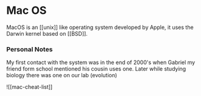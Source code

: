 # Mac OS
MacOS is an [[unix]] like operating system developed by Apple, it uses the Darwin kernel based on [[BSD]].
### Personal Notes
My first contact with the system was in the end of 2000's when Gabriel my friend form school mentioned his cousin uses one.
Later while studying biology there was one on our lab (evolution)

![[mac-cheat-list]]
